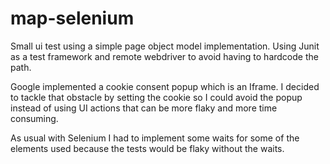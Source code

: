 # map-selenium
Small ui test using a simple page object model implementation. Using Junit as a test framework and remote webdriver to avoid having to hardcode the path. 

Google implemented a cookie consent popup which is an Iframe. I decided to tackle that obstacle by setting the cookie so I could avoid the popup instead of using UI actions that can be more flaky and more time consuming. 

As usual with Selenium I had to implement some waits for some of the elements used because the tests would be flaky without the waits.
